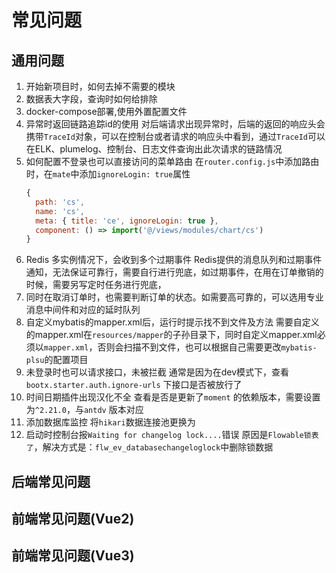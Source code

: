 # 常见问题
## 通用问题

1. 开始新项目时，如何去掉不需要的模块
2. 数据表大字段，查询时如何给排除
3. docker-compose部署,使用外置配置文件
4. 异常时返回链路追踪id的使用
对后端请求出现异常时，后端的返回的响应头会携带`TraceId`对象，可以在控制台或者请求的响应头中看到，通过`TraceId`可以在ELK、plumelog、控制台、日志文件查询出此次请求的链路情况
5. 如何配置不登录也可以直接访问的菜单路由
在`router.config.js`中添加路由时，在`mate`中添加`ignoreLogin: true`属性
    ```javascript
    {
      path: 'cs',
      name: 'cs',
      meta: { title: 'ce', ignoreLogin: true },
      component: () => import('@/views/modules/chart/cs')
    }
    ```
6. Redis 多实例情况下，会收到多个过期事件
Redis提供的消息队列和过期事件通知，无法保证可靠行，需要自行进行兜底，如过期事件，在用在订单撤销的时候，需要另写定时任务进行兜底，
7. 同时在取消订单时，也需要判断订单的状态。如需要高可靠的，可以选用专业消息中间件和对应的延时队列
8. 自定义mybatis的mapper.xml后，运行时提示找不到文件及方法
需要自定义的mapper.xml在`resources/mapper`的子孙目录下，同时自定义mapper.xml必须以`mapper.xml`，否则会扫描不到文件，也可以根据自己需要更改`mybatis-plsu`的配置项目
9. 未登录时也可以请求接口，未被拦截
通常是因为在dev模式下，查看`bootx.starter.auth.ignore-urls` 下接口是否被放行了
10. 时间日期插件出现汉化不全
查看是否是更新了`moment` 的依赖版本，需要设置为`^2.21.0`，与`antdv` 版本对应
11. 添加数据库监控
将`hikari`数据连接池更换为
12. 启动时控制台报`Waiting for changelog lock....`错误
原因是`Flowable锁表了`，解决方式是：`flw_ev_databasechangeloglock`中删除锁数据

## 后端常见问题


## 前端常见问题(Vue2)


## 前端常见问题(Vue3)
